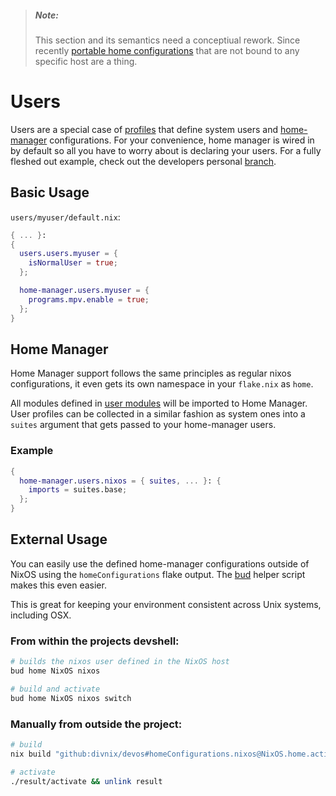 > ##### _Note:_
> This  section and its semantics need a conceptiual rework.
> Since recently [portable home configurations][portableuser]
> that are not bound to any specific host are a thing.

# Users

Users are a special case of [profiles](profiles.md) that define system
users and [home-manager][home-manager] configurations. For your convenience,
home manager is wired in by default so all you have to worry about is declaring
your users. For a fully fleshed out example, check out the developers personal
[branch](https://github.com/divnix/devos/tree/nrd/users/nrd/default.nix).

## Basic Usage
`users/myuser/default.nix`:
```nix
{ ... }:
{
  users.users.myuser = {
    isNormalUser = true;
  };

  home-manager.users.myuser = {
    programs.mpv.enable = true;
  };
}

```

## Home Manager
Home Manager support follows the same principles as regular nixos configurations,
it even gets its own namespace in your `flake.nix` as `home`.

All modules defined in [user modules][modules-list] will be imported to
Home Manager.
User profiles can be collected in a similar fashion as system ones into a `suites`
argument that gets passed to your home-manager users.

### Example
```nix
{
  home-manager.users.nixos = { suites, ... }: {
    imports = suites.base;
  };
}
```


## External Usage
You can easily use the defined home-manager configurations outside of NixOS
using the `homeConfigurations` flake output. The [bud](../bud/index.md) helper
script makes this even easier.

This is great for keeping your environment consistent across Unix systems,
including OSX.

### From within the projects devshell:
```sh
# builds the nixos user defined in the NixOS host
bud home NixOS nixos

# build and activate
bud home NixOS nixos switch
```

### Manually from outside the project:
```sh
# build
nix build "github:divnix/devos#homeConfigurations.nixos@NixOS.home.activationPackage"

# activate
./result/activate && unlink result
```

[home-manager]: https://nix-community.github.io/home-manager
[modules-list]: https://github.com/divnix/devos/tree/master/users/modules/module-list.nix
[portableuser]: https://digga.divnix.com/api-reference-home.html#homeusers

